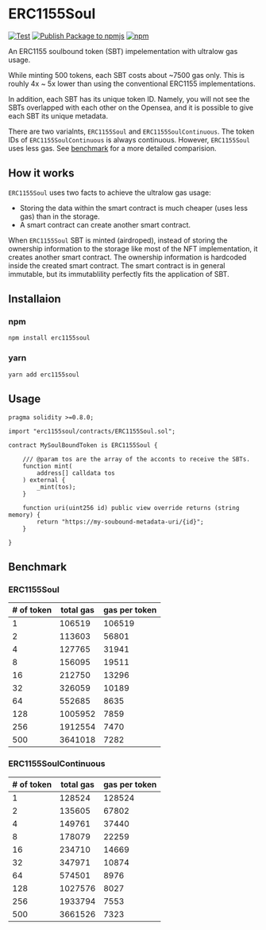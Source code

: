 # ERC1155Soul

[![Test](https://github.com/ctor-lab/ERC1155Soul/actions/workflows/node.js.yml/badge.svg)](https://github.com/ctor-lab/ERC1155Soul/actions/workflows/node.js.yml)
[![Publish Package to npmjs](https://github.com/ctor-lab/ERC1155Soul/actions/workflows/deploy_npm.yml/badge.svg)](https://github.com/ctor-lab/ERC1155Soul/actions/workflows/deploy_npm.yml)
[![npm](https://img.shields.io/npm/v/erc1155soul)](https://www.npmjs.com/package/erc1155soul)

An ERC1155 soulbound token (SBT) impelementation with ultralow gas usage.

While minting 500 tokens, each SBT costs about ~7500 gas only. This is rouhly 4x ~ 5x lower than using the conventional ERC1155 implementations.

In addition, each SBT has its unique token ID. Namely, you will not see the SBTs overlapped with each other on the Opensea, and it is possible to give each SBT its unique metadata.

There are two varialnts, `ERC1155Soul` and `ERC1155SoulContinuous`. The token IDs of `ERC1155SoulContinuous` is always continuous. However, `ERC1155Soul` uses less gas. See [benchmark](#benchmark) for a more detailed comparision.

## How it works

`ERC1155Soul` uses two facts to achieve the ultralow gas usage:

* Storing the data within the smart contract is much cheaper (uses less gas) than in the storage.
* A smart contract can create another smart contract.

When `ERC1155Soul` SBT is minted (airdroped), instead of storing the ownership information to the storage like most of the NFT implementation, it creates another smart contract. The ownership information is hardcoded inside the created smart contract. The smart contract is in general immutable, but its immutablility perfectly fits the application of SBT.

## Installaion
### npm
```
npm install erc1155soul
```
### yarn
```
yarn add erc1155soul
```

## Usage
```solidity
pragma solidity >=0.8.0;

import "erc1155soul/contracts/ERC1155Soul.sol";

contract MySoulBoundToken is ERC1155Soul {

    /// @param tos are the array of the acconts to receive the SBTs.
    function mint(
        address[] calldata tos
    ) external {
        _mint(tos);
    }

    function uri(uint256 id) public view override returns (string memory) {
        return "https://my-soubound-metadata-uri/{id}";
    }

}
```
## Benchmark

### ERC1155Soul
|# of token |total gas|gas per token|
|---|---|---|
| 1 | 106519 | 106519 |
| 2 | 113603 | 56801 |
| 4 | 127765 | 31941 |
| 8 | 156095 | 19511 |
| 16 | 212750 | 13296 |
| 32 | 326059 | 10189 |
| 64 | 552685 | 8635 |
| 128 | 1005952 | 7859 |
| 256 | 1912554 | 7470 |
| 500 | 3641018 | 7282 |
### ERC1155SoulContinuous
|# of token  |total gas|gas per token|
|---|---|---|
| 1 | 128524 | 128524 |
| 2 | 135605 | 67802 |
| 4 | 149761 | 37440 |
| 8 | 178079 | 22259 |
| 16 | 234710 | 14669 |
| 32 | 347971 | 10874 |
| 64 | 574501 | 8976 |
| 128 | 1027576 | 8027 |
| 256 | 1933794 | 7553 |
| 500 | 3661526 | 7323 |

